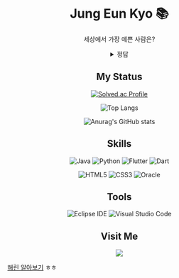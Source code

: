 <div align="center">

  # Jung Eun Kyo 📚
  
  세상에서 가장 예쁜 사람은?
<details>
  <summary>정답</summary>

  ```
  뉴진스 강해린 'ㅅ'
  ```
</details>
  
 </div>

<div align="center">

  ## My Status

  </div>

<div align="center">
  
  [![Solved.ac Profile](http://mazassumnida.wtf/api/v2/generate_badge?boj=kyoc)](https://solved.ac/kyoc/)
  
  ![Top Langs](https://github-readme-stats.vercel.app/api/top-langs/?username=eunkyo3&layout=compact&theme=tokyonight)
 
  ![Anurag's GitHub stats](https://github-readme-stats.vercel.app/api?username=eunkyo3&show_icons=true&theme=tokyonight)

</div>

<div align="center">
  
  ## Skills

  ![Java](https://img.shields.io/badge/Java-007396.svg?&style=for-the-badge&logo=Java&logoColor=white)
  ![Python](https://img.shields.io/badge/Python-3776AB.svg?&style=for-the-badge&logo=Python&logoColor=white)
  <img alt="Flutter" src ="https://img.shields.io/badge/Flutter-02569B.svg?&style=for-the-badge&logo=Flutter&logoColor=white"/>
  ![Dart](https://img.shields.io/badge/Dart-0175C2.svg?&style=for-the-badge&logo=Dart&logoColor=white)

  ![HTML5](https://img.shields.io/badge/HTML5-E34F26.svg?&style=for-the-badge&logo=HTML5&logoColor=white)
  ![CSS3](https://img.shields.io/badge/CSS3-1572B6.svg?&style=for-the-badge&logo=CSS3&logoColor=white)
  ![Oracle](https://img.shields.io/badge/Oracle-F80000.svg?&style=for-the-badge&logo=Oracle&logoColor=white)

  </div>
  
<div align="center">
  
  ## Tools
  
  ![Eclipse IDE](https://img.shields.io/badge/Eclipse%20IDE-2C2255.svg?&style=for-the-badge&logo=Eclipse%20IDE&logoColor=white)
  ![Visual Studio Code](https://img.shields.io/badge/Visual%20Studio%20Code-007ACC.svg?&style=for-the-badge&logo=Visual%20Studio%20Code&logoColor=white)
  
  </div>

<div align="center">
  
 ## Visit Me
  
<a href="https://hits.seeyoufarm.com"><img src="https://hits.seeyoufarm.com/api/count/incr/badge.svg?url=https%3A%2F%2Fgithub.com%2Feunkyo3%2Fhit-counter&count_bg=%2379C83D&title_bg=%230D0739&icon=campaignmonitor.svg&icon_color=%23FDFDFD&title=%EB%B0%A9%EB%AC%B8%EC%9E%90&edge_flat=false"/></a>
</div>

 [해린 알아보기](https://namu.wiki/w/%ED%95%B4%EB%A6%B0)
 ㅎㅎ
